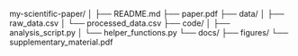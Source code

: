 my-scientific-paper/
│
├── README.md
├── paper.pdf
├── data/
│   ├── raw_data.csv
│   └── processed_data.csv
├── code/
│   ├── analysis_script.py
│   └── helper_functions.py
└── docs/
    ├── figures/
    └── supplementary_material.pdf
